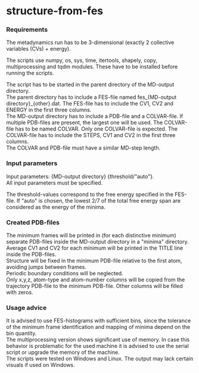 # structure-from-fes

### Requirements

The metadynamics run has to be 3-dimensional (exactly 2 collective variables (CVs) + energy). 

The scripts use numpy, os, sys, time, itertools, shapely, copy, multiprocessing and tqdm modules. These have to be installed before running the scripts.

The script has to be started in the parent directory of the MD-output directory.<br>
The parent directory has to include a FES-file named fes_{MD-output directory}_{other}.dat. The FES-file has to include the CV1, CV2 and ENERGY in the first three columns.<br>
The MD-output directory has to include a PDB-file and a COLVAR-file. If multiple PDB-files are present, the largest one will be used. The COLVAR-file has to be named COLVAR. Only one COLVAR-file is expected. The COLVAR-file has to include the STEPS, CV1 and CV2 in the first three columns.<br>
The COLVAR and PDB-file must have a similar MD-step length.

### Input parameters

Input parameters: {MD-output directory} {threshold/"auto"}.<br>
All input parameters must be specified.

The threshold-values correspond to the free energy specified in the FES-file. If "auto" is chosen, the lowest 2/7 of the total free energy span are considered as the energy of the minima.

### Created PDB-files

The minimum frames will be printed in (for each distinctive minimum) separate PDB-files inside the MD-output directory in a "minima" directory.<br>
Average CV1 and CV2 for each minimum will be printed in the TITLE line inside the PDB-files.<br>
Structure will be fixed in the minimum PDB-file relative to the first atom, avoiding jumps between frames.<br>
Periodic boundary conditions will be neglected.<br>
Only x,y,z, atom-type and atom-number columns will be copied from the trajectory PDB-file to the minimum PDB-file. Other columns will be filled with zeros.

### Usage advice

It is advised to use FES-histograms with sufficient bins, since the tolerance of the minimum frame identification and mapping of minima
depend on the bin quantity.<br>
The multiprocessing version shows significant use of memory. In case this behavior is problematic for the used machine it is advised to use the serial script or upgrade the memory of the machine.<br>
The scripts were tested on Windows and Linux. The output may lack certain visuals if used on Windows.
